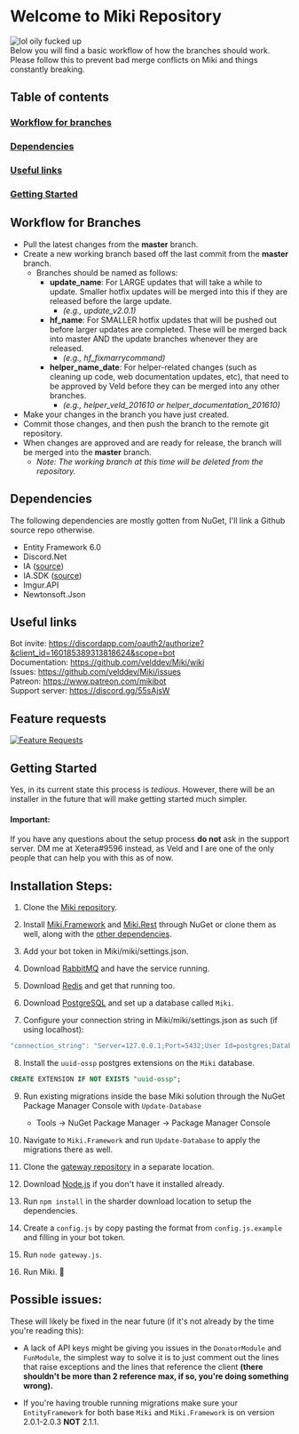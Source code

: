 # Welcome to Miki Repository
![lol oily fucked up](https://discordbots.org/api/widget/status/160105994217586689.svg)
<br>
Below you will find a basic workflow of how the branches should work. Please follow this to prevent bad merge conflicts on Miki and things constantly breaking.

## Table of contents

### [Workflow for branches](#workflow-for-branches-1)
### [Dependencies](#dependencies-1)
### [Useful links](#useful-links-1)
### [Getting Started](#getting-started-1)

## Workflow for Branches

* Pull the latest changes from the **master** branch.
* Create a new working branch based off the last commit from the **master** branch.
  * Branches should be named as follows:
    * **update_name**: For LARGE updates that will take a while to update. Smaller hotfix updates will be merged into this if they are released before the large update.
      * *(e.g., update_v2.0.1)*
    * **hf_name**: For SMALLER hotfix updates that will be pushed out before larger updates are completed. These will be merged back into master AND the update branches whenever they are released.
      * *(e.g., hf_fixmarrycommand)*
    * **helper_name_date**: For helper-related changes (such as cleaning up code, web documentation updates, etc), that need to be approved by Veld before they can be merged into any other branches.
      * *(e.g., helper_veld_201610 or helper_documentation_201610)*
* Make your changes in the branch you have just created.
* Commit those changes, and then push the branch to the remote git repository.
* When changes are approved and are ready for release, the branch will be merged into the **master** branch.
  * *Note: The working branch at this time will be deleted from the repository.*
  
## Dependencies
The following dependencies are mostly gotten from NuGet, I'll link a Github source repo otherwise.

* Entity Framework 6.0
* Discord.Net
* IA ([source](https://github.com/velddev/IA))
* IA.SDK ([source](https://github.com/velddev/IA.SDK))
* Imgur.API
* Newtonsoft.Json
  
## Useful links
Bot invite: https://discordapp.com/oauth2/authorize?&client_id=160185389313818624&scope=bot<br>
Documentation: https://github.com/velddev/Miki/wiki<br>
Issues: https://github.com/velddev/Miki/issues<br>
Patreon: https://www.patreon.com/mikibot<br>
Support server: https://discord.gg/55sAjsW<br>


## Feature requests
[![Feature Requests](http://feathub.com/Mikibot/Miki?format=svg)](http://feathub.com/Mikibot/Miki)


## Getting Started 
Yes, in its current state this process is _tedious_. However, there will be an installer in the future that will make getting started much simpler.

#### Important:
If you have any questions about the setup process **do not** ask in the support server. DM me at Xetera#9596 instead, as Veld and I are one of the only people that can help you with this as of now.

## Installation Steps:
1) Clone the [Miki repository](https://github.com/Mikibot/Miki.git).

2) Install [Miki.Framework](https://github.com/Mikibot/Miki.Framework.git) and [Miki.Rest](https://github.com/Mikibot/Miki.Rest.git) through NuGet or clone them as well, along with the [other dependencies](https://github.com/Mikibot/Miki#dependencies).

3) Add your bot token in Miki/miki/settings.json.

4) Download [RabbitMQ](https://www.rabbitmq.com/download.html) and have the service running.

5) Download [Redis](https://redis.io/download) and get that running too.

6) Download [PostgreSQL](https://www.postgresql.org/) and set up a database called `Miki`.

7) Configure your connection string in Miki/miki/settings.json as such (if using localhost):

```js
"connection_string": "Server=127.0.0.1;Port=5432;User Id=postgres;Database=Miki;"
```

8) Install the `uuid-ossp` postgres extensions on the `Miki` database.

```sql
CREATE EXTENSION IF NOT EXISTS "uuid-ossp";
```

9) Run existing migrations inside the base Miki solution through the NuGet Package Manager Console with `Update-Database`

    * Tools -> NuGet Package Manager -> Package Manager Console

10) Navigate to `Miki.Framework` and run `Update-Database` to apply the migrations there as well. 

11) Clone the [gateway repository](https://github.com/Mikibot/sharder/tree/js) in a separate location.

12) Download [Node.js](https://nodejs.org/en/) if you don't have it installed already.

13) Run `npm install` in the sharder download location to setup the dependencies.

14) Create a `config.js` by copy pasting the format from `config.js.example` and filling in your bot token.

15) Run `node gateway.js`.

16) Run Miki. 🎉

## Possible issues:
These will likely be fixed in the near future (if it's not already by the time you're reading this):

* A lack of API keys might be giving you issues in the `DonatorModule` and `FunModule`, the simplest way to solve it is to just comment out the lines that raise exceptions and  the lines that reference the client **(there shouldn't be more than 2 reference max, if so, you're doing something wrong).**

* If you're having trouble running migrations make sure your `EntityFramework` for both base `Miki` and `Miki.Framework` is on version 2.0.1-2.0.3 **NOT** 2.1.1.
